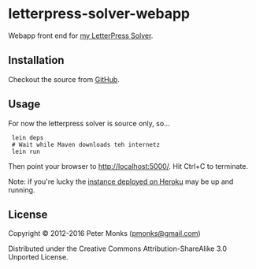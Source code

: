 # letterpress-solver-webapp

Webapp front end for [my LetterPress Solver](https://github.com/pmonks/clojure-adventures/tree/master/letterpress-solver).

## Installation

Checkout the source from [GitHub](https://github.com/pmonks/clojure-adventures/tree/master/letterpress-solver-webapp).

## Usage

For now the letterpress solver is source only, so...

```shell
 lein deps
 # Wait while Maven downloads teh internetz
 lein run
```

Then point your browser to [http://localhost:5000/](http://localhost:5000/).  Hit Ctrl+C to terminate.

Note: if you're lucky the [instance deployed on Heroku](http://pmonks-letterpress-solver.herokuapp.com/) may be up and running.

## License

Copyright © 2012-2016 Peter Monks (pmonks@gmail.com)

Distributed under the Creative Commons Attribution-ShareAlike 3.0 Unported License.
